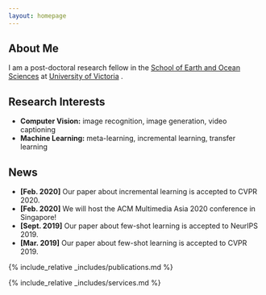 ```yaml
---
layout: homepage
---
```


## About Me

I am a post-doctoral research fellow in the <a href="https://www.uvic.ca/science/seos/index.php/"><autocolor>School of Earth and Ocean Sciences</autocolor></a> at <a href="https://www.uvic.ca/"><autocolor>University of Victoria</autocolor></a> .

## Research Interests

- **Computer Vision:** image recognition, image generation, video captioning
- **Machine Learning:** meta-learning, incremental learning, transfer learning

## News

- **[Feb. 2020]** Our paper about incremental learning is accepted to CVPR 2020.
- **[Feb. 2020]** We will host the ACM Multimedia Asia 2020 conference in Singapore!
- **[Sept. 2019]** Our paper about few-shot learning is accepted to NeurIPS 2019.
- **[Mar. 2019]** Our paper about few-shot learning is accepted to CVPR 2019.

{% include_relative _includes/publications.md %}

{% include_relative _includes/services.md %}
